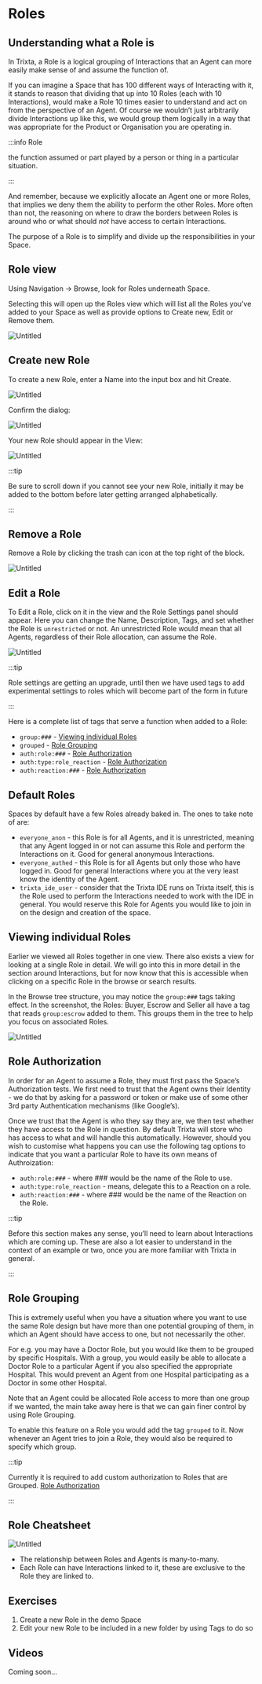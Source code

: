 # Roles

## Understanding what a Role is

In Trixta, a Role is a logical grouping of Interactions that an Agent can more easily make sense of and assume the function of.

If you can imagine a Space that has 100 different ways of Interacting with it, it stands to reason that dividing that up into 10 Roles (each with 10 Interactions), would make a Role 10 times easier to understand and act on from the perspective of an Agent. Of course we wouldn’t just arbitrarily divide Interactions up like this, we would group them logically in a way that was appropriate for the Product or Organisation you are operating in.

:::info Role

the function assumed or part played by a person or thing in a particular situation.

:::

And remember, because we explicitly allocate an Agent one or more Roles, that implies we deny them the ability to perform the other Roles. More often than not, the reasoning on where to draw the borders between Roles is around who or what should *not* have access to certain Interactions.

The purpose of a Role is to simplify and divide up the responsibilities in your Space.

## Role view

Using Navigation → Browse, look for Roles underneath Space.

Selecting this will open up the Roles view which will list all the Roles you’ve added to your Space as well as provide options to Create new, Edit or Remove them.

![Untitled](Untitled.png)

## Create new Role

To create a new Role, enter a Name into the input box and hit Create.

![Untitled](Untitled%201.png)

Confirm the dialog:

![Untitled](Untitled%202.png)

Your new Role should appear in the View:

![Untitled](Untitled%203.png)

:::tip

Be sure to scroll down if you cannot see your new Role, initially it may be added to the bottom before later getting arranged alphabetically.

:::

## Remove a Role

Remove a Role by clicking the trash can icon at the top right of the block.

![Untitled](Untitled%204.png)

## Edit a Role

To Edit a Role, click on it in the view and the Role Settings panel should appear. Here you can change the Name, Description, Tags, and set whether the Role is `unrestricted` or not. An unrestricted Role would mean that all Agents, regardless of their Role allocation, can assume the Role.

![Untitled](Untitled%205.png)

:::tip

Role settings are getting an upgrade, until then we have used tags to add experimental settings to roles which will become part of the form in future

:::

Here is a complete list of tags that serve a function when added to a Role:

- `group:###` - [Viewing individual Roles](#viewing-individual-roles)
- `grouped` - [Role Grouping](#role-grouping)
- `auth:role:###` - [Role Authorization](#role-authorization)
- `auth:type:role_reaction` - [Role Authorization](#role-authorization)
- `auth:reaction:###` - [Role Authorization](#role-authorization)

## Default Roles

Spaces by default have a few Roles already baked in. The ones to take note of are:

- `everyone_anon` - this Role is for all Agents, and it is unrestricted, meaning that any Agent logged in or not can assume this Role and perform the Interactions on it. Good for general anonymous Interactions.
- `everyone_authed` - this Role is for all Agents but only those who have logged in. Good for general Interactions where you at the very least know the identity of the Agent.
- `trixta_ide_user` - consider that the Trixta IDE runs on Trixta itself, this is the Role used to perform the Interactions needed to work with the IDE in general. You would reserve this Role for Agents you would like to join in on the design and creation of the space.

## Viewing individual Roles

Earlier we viewed all Roles together in one view. There also exists a view for looking at a single Role in detail. We will go into this in more detail in the section around Interactions, but for now know that this is accessible when clicking on a specific Role in the browse or search results.

In the Browse tree structure, you may notice the `group:###` tags taking effect. In the screenshot, the Roles: Buyer, Escrow and Seller all have a tag that reads `group:escrow` added to them. This groups them in the tree to help you focus on associated Roles.

![Untitled](Untitled%206.png)

## Role Authorization

In order for an Agent to assume a Role, they must first pass the Space’s Authorization tests. We first need to trust that the Agent owns their Identity - we do that by asking for a password or token or make use of some other 3rd party Authentication mechanisms (like Google’s).

Once we trust that the Agent is who they say they are, we then test whether they have access to the Role in question. By default Trixta will store who has access to what and will handle this automatically. However, should you wish to customise what happens you can use the following tag options to indicate that you want a particular Role to have its own means of Authroization:

- `auth:role:###` - where ### would be the name of the Role to use.
- `auth:type:role_reaction` - means, delegate this to a Reaction on a role.
- `auth:reaction:###` - where ### would be the name of the Reaction on the Role.

:::tip

Before this section makes any sense, you’ll need to learn about Interactions which are coming up. These are also a lot easier to understand in the context of an example or two, once you are more familiar with Trixta in general.

:::
## Role Grouping

This is extremely useful when you have a situation where you want to use the same Role design but have more than one potential grouping of them, in which an Agent should have access to one, but not necessarily the other.

For e.g. you may have a Doctor Role, but you would like them to be grouped by specific Hospitals. With a group, you would easily be able to allocate a Doctor Role to a particular Agent if you also specified the appropriate Hospital. This would prevent an Agent from one Hospital participating as a Doctor in some other Hospital.

Note that an Agent could be allocated Role access to more than one group if we wanted, the main take away here is that we can gain finer control by using Role Grouping.

To enable this feature on a Role you would add the tag `grouped` to it. Now whenever an Agent tries to join a Role, they would also be required to specify which group.

:::tip

Currently it is required to add custom authorization to Roles that are Grouped. [Role Authorization](#role-authorization)

:::
## Role Cheatsheet

![Untitled](Untitled%207.png)

- The relationship between Roles and Agents is many-to-many.
- Each Role can have Interactions linked to it, these are exclusive to the Role they are linked to.

## Exercises

1. Create a new Role in the demo Space
2. Edit your new Role to be included in a new folder by using Tags to do so

## Videos

Coming soon…

